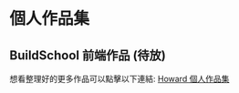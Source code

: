 # **個人作品集**

## BuildSchool 前端作品 (待放)

想看整理好的更多作品可以點擊以下連結: [Howard 個人作品集](https://bs-howard.github.io/All-Portfolio/index.html)
